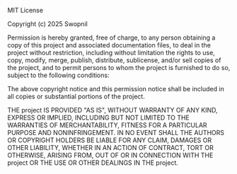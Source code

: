 MIT License

Copyright (c) 2025 Swopnil

Permission is hereby granted, free of charge, to any person obtaining a copy
of this project and associated documentation files, to deal
in the project without restriction, including without limitation the rights
to use, copy, modify, merge, publish, distribute, sublicense, and/or sell
copies of the project, and to permit persons to whom the project is
furnished to do so, subject to the following conditions:

The above copyright notice and this permission notice shall be included in all
copies or substantial portions of the project.

THE project IS PROVIDED "AS IS", WITHOUT WARRANTY OF ANY KIND, EXPRESS OR
IMPLIED, INCLUDING BUT NOT LIMITED TO THE WARRANTIES OF MERCHANTABILITY,
FITNESS FOR A PARTICULAR PURPOSE AND NONINFRINGEMENT. IN NO EVENT SHALL THE
AUTHORS OR COPYRIGHT HOLDERS BE LIABLE FOR ANY CLAIM, DAMAGES OR OTHER
LIABILITY, WHETHER IN AN ACTION OF CONTRACT, TORT OR OTHERWISE, ARISING FROM,
OUT OF OR IN CONNECTION WITH THE project OR THE USE OR OTHER DEALINGS IN THE
project.